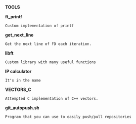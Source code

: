 **TOOLS**

**ft_printf**

	Custom implementation of printf

**get_next_line**

	Get the next line of FD each iteration.

**libft**

	Custom library with many useful functions

**IP calculator**

	It's in the name

**VECTORS_C**

	Attempted C implementation of C++ vectors.

**git_autopush.sh**

	Program that you can use to easily push/pull repositories
